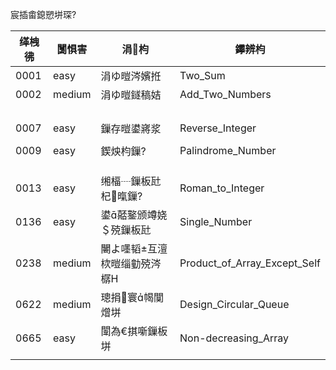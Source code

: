 ﻿宸插畬鎴愬垪琛?

| 缂栧彿 | 闅惧害   | 涓枃                 | 鑻辨枃                         |
| ---- | ------ | -------------------- | ---------------------------- |
| 0001 | easy   | 涓ゆ暟涔嬪拰             | Two_Sum                      |
| 0002 | medium | 涓ゆ暟鐩稿姞             | Add_Two_Numbers              |
|      |        |                      |                              |
|      |        |                      |                              |
|      |        |                      |                              |
|      |        |                      |                              |
| 0007 | easy   | 鏁存暟鍙嶈浆             | Reverse_Integer              |
|      |        |                      |                              |
| 0009 | easy   | 鍥炴枃鏁?              | Palindrome_Number            |
|      |        |                      |                              |
|      |        |                      |                              |
|      |        |                      |                              |
| 0013 | easy   | 缃楅┈鏁板瓧杞暣鏁?      | Roman_to_Integer             |
| 0136 | easy   | 鍙嚭鐜颁竴娆＄殑鏁板瓧     | Single_Number                |
| 0238 | medium | 闄よ嚜韬互澶栨暟缁勭殑涔樼Н | Product_of_Array_Except_Self |
| 0622 | medium | 璁捐寰幆闃熷垪         | Design_Circular_Queue        |
| 0665 | easy   | 闈為€掑噺鏁板垪           | Non-decreasing_Array         |
|      |        |                      |                              |

